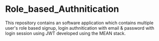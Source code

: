 # Role_based_Authnitication

This repository contains an software application which contains multiple user's role based signup, login authnitication with email & password with login session using JWT developed using the MEAN stack.
